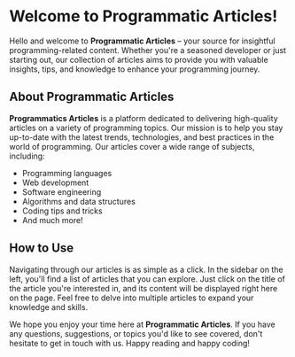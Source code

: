 # Welcome to Programmatic Articles!

Hello and welcome to **Programmatic Articles** – your source for insightful programming-related content. Whether you're a seasoned developer or just starting out, our collection of articles aims to provide you with valuable insights, tips, and knowledge to enhance your programming journey.

## About Programmatic Articles

**Programmatics Articles** is a platform dedicated to delivering high-quality articles on a variety of programming topics. Our mission is to help you stay up-to-date with the latest trends, technologies, and best practices in the world of programming. Our articles cover a wide range of subjects, including:

- Programming languages
- Web development
- Software engineering
- Algorithms and data structures
- Coding tips and tricks
- And much more!

## How to Use

Navigating through our articles is as simple as a click. In the sidebar on the left, you'll find a list of articles that you can explore. Just click on the title of the article you're interested in, and its content will be displayed right here on the page. Feel free to delve into multiple articles to expand your knowledge and skills.

We hope you enjoy your time here at **Programmatic Articles**. If you have any questions, suggestions, or topics you'd like to see covered, don't hesitate to get in touch with us. Happy reading and happy coding!